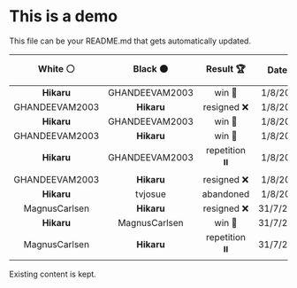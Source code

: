 # This is a demo

This file can be your README.md that gets automatically updated.

<!--START_SECTION:chessStats-->
<!-- Automatically generated with https://github.com/Balastrong/chess-stats-action -->

| White ⚪ | Black ⚫ | Result 🏆 | Date 📅 | Position 🗺️ |
|:---:|:---:|:---:|:---:|:---:|
| **Hikaru** | GHANDEEVAM2003 | win 🥇 | 1/8/2025 | <a href="http://www.ee.unb.ca/cgi-bin/tervo/fen.pl?select=6k1/8/8/6K1/5PP1/8/8/8 b - - 0 92">Link</a> |
| GHANDEEVAM2003 | **Hikaru** | resigned ❌ | 1/8/2025 | <a href="http://www.ee.unb.ca/cgi-bin/tervo/fen.pl?select=7k/6p1/pp5p/2bQ4/8/1PK2Nq1/PB1R2P1/5r2 b - - 10 33">Link</a> |
| **Hikaru** | GHANDEEVAM2003 | win 🥇 | 1/8/2025 | <a href="http://www.ee.unb.ca/cgi-bin/tervo/fen.pl?select=8/8/R4k2/5p1P/1b3Pp1/1P4K1/8/8 b - - 2 80">Link</a> |
| GHANDEEVAM2003 | **Hikaru** | win 🥇 | 1/8/2025 | <a href="http://www.ee.unb.ca/cgi-bin/tervo/fen.pl?select=1k2r3/p3P1p1/Pp6/1p1N2P1/3n1P2/8/KP3P2/8 w - - 1 47">Link</a> |
| **Hikaru** | GHANDEEVAM2003 | repetition ⏸️ | 1/8/2025 | <a href="http://www.ee.unb.ca/cgi-bin/tervo/fen.pl?select=r4r2/p4pk1/Qp1Np1pp/4P3/4PPnP/3p2P1/P3q1BK/2R3R1 w - - 11 29">Link</a> |
| GHANDEEVAM2003 | **Hikaru** | resigned ❌ | 1/8/2025 | <a href="http://www.ee.unb.ca/cgi-bin/tervo/fen.pl?select=8/RP3pkp/5p1b/4p3/P7/4P3/4KPPP/1r6 b - - 0 34">Link</a> |
| **Hikaru** | tvjosue | abandoned  | 1/8/2025 | <a href="http://www.ee.unb.ca/cgi-bin/tervo/fen.pl?select=r3kb1r/1pqn1p1p/2p1pnp1/p7/2p1PP1N/PP1P2P1/1B1NQ2P/R3K2R w KQkq - 0 14">Link</a> |
| MagnusCarlsen | **Hikaru** | resigned ❌ | 31/7/2025 | <a href="http://www.ee.unb.ca/cgi-bin/tervo/fen.pl?select=1R3b1k/8/3pB1Qp/2pP2p1/2bp4/5qPP/5P2/6K1 b - - 4 43">Link</a> |
| **Hikaru** | MagnusCarlsen | win 🥇 | 31/7/2025 | <a href="http://www.ee.unb.ca/cgi-bin/tervo/fen.pl?select=q5k1/5pp1/7p/4P3/2pQ1P2/8/3R1P1P/r4NK1 b - - 2 39">Link</a> |
| MagnusCarlsen | **Hikaru** | repetition ⏸️ | 31/7/2025 | <a href="http://www.ee.unb.ca/cgi-bin/tervo/fen.pl?select=6k1/6pp/2p2p2/R7/1rP2KP1/5P2/7P/8 w - - 9 32">Link</a> |

<!--END_SECTION:chessStats-->

Existing content is kept.
